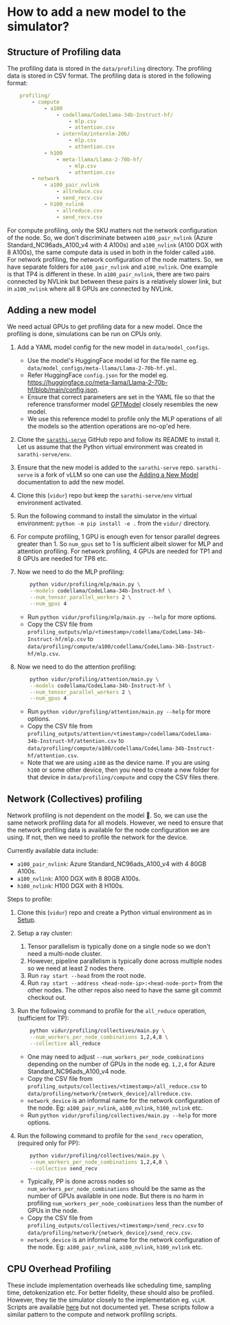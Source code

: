 # How to add a new model to the simulator?

## Structure of Profiling data

The profiling data is stored in the `data/profiling` directory. The profiling data is stored in CSV format. The profiling data is stored in the following format:

```yaml
    profiling/
        - compute
            - a100
                - codellama/CodeLlama-34b-Instruct-hf/
                    - mlp.csv
                    - attention.csv
                - internlm/internlm-20b/
                    - mlp.csv
                    - attention.csv
            - h100
                - meta-llama/Llama-2-70b-hf/
                    - mlp.csv
                    - attention.csv
        - network
            - a100_pair_nvlink
                - allreduce.csv
                - send_recv.csv
            - h100_nvlink
                - allreduce.csv
                - send_recv.csv
```

For compute profiling, only the SKU matters not the network configuration of the node. So, we don't discriminate between `a100_pair_nvlink` (Azure Standard_NC96ads_A100_v4 with 4 A100s) and `a100_nvlink` (A100 DGX with 8 A100s), the same compute data is used in both in the folder called `a100`.
For network profiling, the network configuration of the node matters. So, we have separate folders for `a100_pair_nvlink` and `a100_nvlink`. One example is that TP4 is different in these. In `a100_pair_nvlink`, there are two pairs connected by NVLink but between these pairs is a relatively slower link, but in `a100_nvlink` where all 8 GPUs are connected by NVLink.

## Adding a new model

We need actual GPUs to get profiling data for a new model. Once the profiling is done, simulations can be run on CPUs only.

1. Add a YAML model config for the new model in `data/model_configs`.
    - Use the model's HuggingFace model id for the file name eg. `data/model_configs/meta-llama/Llama-2-70b-hf.yml`.
    - Refer HuggingFace `config.json` for the model eg. <https://huggingface.co/meta-llama/Llama-2-70b-hf/blob/main/config.json>.
    - Ensure that correct parameters are set in the YAML file so that the reference transformer model [GPTModel](vidur/profiling/mlp/mlp_impl.py) closely resembles the new model.
    - We use this reference model to profile only the MLP operations of all the models so the attention operations are no-op'ed here.
1. Clone the [`sarathi-serve`](https://github.com/microsoft/sarathi-serve) GitHub repo and follow its README to install it. Let us assume that the Python virtual environment was created in `sarathi-serve/env`.
1. Ensure that the new model is added to the `sarathi-serve` repo. `sarathi-serve` is a fork of vLLM so one can use the [Adding a New Model](https://docs.vllm.ai/en/stable/models/adding_model.html) documentation to add the new model.
1. Clone this (`vidur`) repo but keep the `sarathi-serve/env` virtual environment activated.
1. Run the following command to install the simulator in the virtual environment: `python -m pip install -e .` from the `vidur/` directory.
1. For compute profiling, 1 GPU is enough even for tensor parallel degrees greater than 1. So `num_gpus` set to 1 is sufficient albeit slower for MLP and attention profiling. For network profiling, 4 GPUs are needed for TP1 and 8 GPUs are needed for TP8 etc.
1. Now we need to do the MLP profiling:

    ```bash
        python vidur/profiling/mlp/main.py \
        --models codellama/CodeLlama-34b-Instruct-hf \
        --num_tensor_parallel_workers 2 \
        --num_gpus 4
    ```

    - Run `python vidur/profiling/mlp/main.py --help` for more options.
    - Copy the CSV file from `profiling_outputs/mlp/<timestamp>/codellama/CodeLlama-34b-Instruct-hf/mlp.csv` to `data/profiling/compute/a100/codellama/CodeLlama-34b-Instruct-hf/mlp.csv`.

1. Now we need to do the attention profiling:

    ```bash
        python vidur/profiling/attention/main.py \
        --models codellama/CodeLlama-34b-Instruct-hf \
        --num_tensor_parallel_workers 2 \
        --num_gpus 4
    ```

    - Run `python vidur/profiling/attention/main.py --help` for more options.
    - Copy the CSV file from `profiling_outputs/attention/<timestamp>/codellama/CodeLlama-34b-Instruct-hf/attention.csv` to `data/profiling/compute/a100/codellama/CodeLlama-34b-Instruct-hf/attention.csv`.
    - Note that we are using `a100` as the device name. If you are using `h100` or some other device, then you need to create a new folder for that device in `data/profiling/compute` and copy the CSV files there.

## Network (Collectives) profiling

Network profiling is not dependent on the model 🎉. So, we can use the same network profiling data for all models. However, we need to ensure that the network profiling data is available for the node configuration we are using. If not, then we need to profile the network for the device.

Currently available data include:

- `a100_pair_nvlink`: Azure Standard_NC96ads_A100_v4 with 4 80GB A100s.
- `a100_nvlink`: A100 DGX with 8 80GB A100s.
- `h100_nvlink`: H100 DGX with 8 H100s.

Steps to profile:

1. Clone this (`vidur`) repo and create a Python virtual environment as in [Setup](README.md).
1. Setup a ray cluster:
    1. Tensor parallelism is typically done on a single node so we don't need a multi-node cluster.
    1. However, pipeline parallelism is typically done across multiple nodes so we need at least 2 nodes there.
    1. Run `ray start --head` from the root node.
    1. Run `ray start --address <head-node-ip>:<head-node-port>` from the other nodes. The other repos also need to have the same git commit checkout out.
1. Run the following command to profile for the `all_reduce` operation, (sufficient for TP):

    ```bash
        python vidur/profiling/collectives/main.py \
        --num_workers_per_node_combinations 1,2,4,8 \
        --collective all_reduce
    ```

    - One may need to adjust `--num_workers_per_node_combinations` depending on the number of GPUs in the node eg. `1,2,4` for Azure Standard_NC96ads_A100_v4 node.
    - Copy the CSV file from `profiling_outputs/collectives/<timestamp>/all_reduce.csv` to `data/profiling/network/{network_device}/allreduce.csv`.
    - `network_device` is an informal name for the network configuration of the node. Eg: `a100_pair_nvlink`, `a100_nvlink`, `h100_nvlink` etc.
    - Run `python vidur/profiling/collectives/main.py --help` for more options.
1. Run the following command to profile for the `send_recv` operation, (required only for PP):

    ```bash
        python vidur/profiling/collectives/main.py \
        --num_workers_per_node_combinations 1,2,4,8 \
        --collective send_recv
    ```

    - Typically, PP is done across nodes so `num_workers_per_node_combinations` should be the same as the number of GPUs available in one node. But there is no harm in profiling `num_workers_per_node_combinations` less than the number of GPUs in the node.
    - Copy the CSV file from `profiling_outputs/collectives/<timestamp>/send_recv.csv` to `data/profiling/network/{network_device}/send_recv.csv`.
    - `network_device` is an informal name for the network configuration of the node. Eg: `a100_pair_nvlink`, `a100_nvlink`, `h100_nvlink` etc.

## CPU Overhead Profiling

These include implementation overheads like scheduling time, sampling time, detokenization etc. For better fidelity, these should also be profiled. However, they tie the simulator closely to the implementation eg. `vLLM`. Scripts are available [here](vidur/profiling/cpu_overhead/) but not documented yet. These scripts follow a similar pattern to the compute and network profiling scripts.
